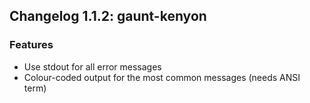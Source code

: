 ## Changelog 1.1.2: gaunt-kenyon

### Features

* Use stdout for all error messages
* Colour-coded output for the most common messages (needs ANSI term)
